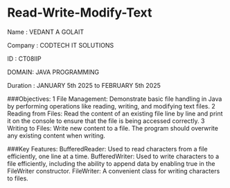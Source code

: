# Read-Write-Modify-Text

Name : VEDANT A GOLAIT

Company : CODTECH IT SOLUTIONS

ID : CT08IIP

DOMAIN: JAVA PROGRAMMING

Duration : JANUARY 5th 2025 to FEBRUARY 5th 2025

###Objectives: 1 File Management: Demonstrate basic file handling in Java by performing operations like reading, writing, and modifying text files. 2 Reading from Files: Read the content of an existing file line by line and print it on the console to ensure that the file is being accessed correctly. 3 Writing to Files: Write new content to a file. The program should overwrite any existing content when writing.

###Key Features: BufferedReader: Used to read characters from a file efficiently, one line at a time. BufferedWriter: Used to write characters to a file efficiently, including the ability to append data by enabling true in the FileWriter constructor. FileWriter: A convenient class for writing characters to files.
